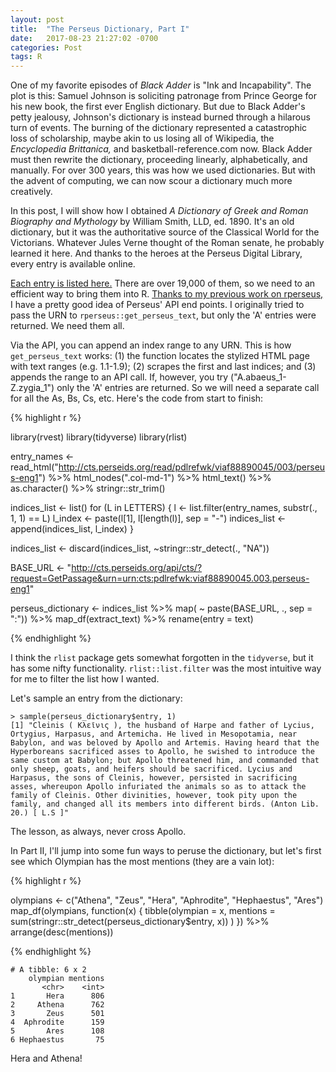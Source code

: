 ```yaml
---
layout: post
title:  "The Perseus Dictionary, Part I"
date:   2017-08-23 21:27:02 -0700
categories: Post
tags: R 
---
```


One of my favorite episodes of *Black Adder* is "Ink and Incapability". The plot is this: Samuel Johnson is 
soliciting patronage from Prince George for his new book, the first ever English dictionary. But due to Black Adder's petty
jealousy, Johnson's dictionary is instead burned through a hilarous turn of events. The burning of the dictionary represented a
catastrophic loss of scholarship, maybe akin to us losing all of Wikipedia, the *Encyclopedia Brittanica,* and basketball-reference.com now. Black Adder must then rewrite the dictionary, proceeding linearly, alphabetically, and manually. For over 300 years, 
this was how we used dictionaries. But with the advent of computing, we can now scour a dictionary much more creatively.

<!--more-->

In this post, I will show how I obtained *A Dictionary of Greek and Roman Biography and Mythology* by William Smith, LLD, ed. 1890. It's
an old dictionary, but it was the authoritative source of the Classical World for the Victorians. Whatever Jules Verne thought 
of the Roman senate, he probably learned it here. And thanks to the heroes at the Perseus Digital Library, every entry is available online.

[Each entry is listed here.](http://cts.perseids.org/read/pdlrefwk/viaf88890045/003/perseus-eng1) There are over 19,000 of them,
so we need to an efficient way to bring them into R. [Thanks to my previous work on rperseus,](https://github.com/daranzolin/rperseus) I have a pretty good idea of Perseus'
API end points. I originally tried to pass the URN to `rperseus::get_perseus_text`, but only the 'A' entries were returned. We need them all.

Via the API, you can append an index range to any URN. This is how `get_perseus_text` works: (1) the function locates the stylized HTML page
with text ranges (e.g. 1.1-1.9); (2) scrapes the first and last indices; and (3) appends the range to an API call. If, however,
you try ("A.abaeus_1-Z.zygia_1") only the 'A' entries are returned. So we will need a separate call for all the As, Bs, Cs, etc. Here's
the code from start to finish:

{% highlight r %}

library(rvest)
library(tidyverse)
library(rlist)

entry_names <- read_html("http://cts.perseids.org/read/pdlrefwk/viaf88890045/003/perseus-eng1") %>%
  html_nodes(".col-md-1") %>%
  html_text() %>%
  as.character() %>%
  stringr::str_trim()

indices_list <- list()
for (L in LETTERS) { 
  l <- list.filter(entry_names, substr(., 1, 1) == L)
  l_index <- paste(l[1], l[length(l)], sep = "-")
  indices_list <- append(indices_list, l_index)
}

indices_list <- discard(indices_list, ~stringr::str_detect(., "NA"))

BASE_URL <- "http://cts.perseids.org/api/cts/?request=GetPassage&urn=urn:cts:pdlrefwk:viaf88890045.003.perseus-eng1"

perseus_dictionary <- indices_list %>%
  map( ~ paste(BASE_URL, ., sep = ":")) %>%
  map_df(extract_text) %>%
  rename(entry = text)

{% endhighlight %}

I think the `rlist` package gets somewhat forgotten in the `tidyverse`, but it has some nifty functionality. `rlist::list.filter`
was the most intuitive way for me to filter the list how I wanted.

Let's sample an entry from the dictionary:

```
> sample(perseus_dictionary$entry, 1)
[1] "Cleinis ( Κλεῖνις ), the husband of Harpe and father of Lycius, Ortygius, Harpasus, and Artemicha. He lived in Mesopotamia, near Babylon, and was beloved by Apollo and Artemis. Having heard that the Hyperboreans sacrificed asses to Apollo, he swished to introduce the same custom at Babylon; but Apollo threatened him, and commanded that only sheep, goats, and heifers should be sacrificed. Lycius and Harpasus, the sons of Cleinis, however, persisted in sacrificing asses, whereupon Apollo infuriated the animals so as to attack the family of Cleinis. Other divinities, however, took pity upon the family, and changed all its members into different birds. (Anton Lib. 20.) [ L.S ]"

```

The lesson, as always, never cross Apollo.

In Part II, I'll jump into some fun ways to peruse the dictionary, but let's first see which Olympian has the most mentions (they are a vain lot):

{% highlight r %}

olympians <- c("Athena", "Zeus", "Hera", "Aphrodite", "Hephaestus", "Ares")
map_df(olympians, function(x) {
  tibble(olympian = x,
         mentions = sum(stringr::str_detect(perseus_dictionary$entry, x))
         )
}) %>% 
  arrange(desc(mentions))

{% endhighlight %}

```
# A tibble: 6 x 2
    olympian mentions
       <chr>    <int>
1       Hera      806
2     Athena      762
3       Zeus      501
4  Aphrodite      159
5       Ares      108
6 Hephaestus       75

```

Hera and Athena!

